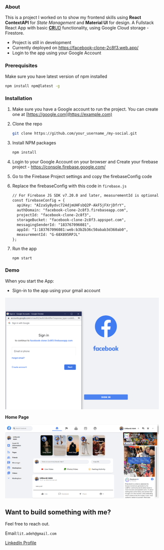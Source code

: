 ### About

This is a project I worked on to show my frontend skills using **React ContextAPI** for *State Management* and **Material UI** for design. A Fullstack React App with basic <u>**CR**UD</u> functionality, using Google Cloud storage - Firestore.

- Project is still in development 
- Currently deployed on https://facebook-clone-2c8f3.web.app/ 
- Login to the app using your Google Account




### Prerequisites

Make sure you have latest version of npm installed

```sh
npm install npm@latest -g
```



### Installation

1. Make sure you have a Google account to run the project. You can create one at [https://google.com](https://example.com)

2. Clone the repo
   ```sh
   git clone https://github.com/your_username_/my-social.git
   ```
   
3. Install NPM packages
   ```sh
   npm install
   ```
   
4. Login to your Google Account on your browser and Create your firebase project - https://console.firebase.google.com/
   
5. Go to the Firebase Project settings and copy the firebaseConfig code

6. Replace the firebaseConfig with this code in `firebase.js`

   ```JS
   // For Firebase JS SDK v7.20.0 and later, measurementId is optional
   const firebaseConfig = {
     apiKey: "AIzaSyBydvc724djmUHFsbQ2P-AkF5jFXrjDfrY",
     authDomain: "facebook-clone-2c8f3.firebaseapp.com",
     projectId: "facebook-clone-2c8f3",
     storageBucket: "facebook-clone-2c8f3.appspot.com",
     messagingSenderId: "183767096081",
     appId: "1:183767096081:web:b3b2b36c50abab3d360ab0",
     measurementId: "G-68X895RPJL"
   };
   ```

7. Run the app

   ```
   npm start
   ```



### Demo

When you start the App:



- Sign-in to the app using your gmail account

![](https://github.com/littbarskiadeh/my-social/blob/main/docs/login-page.png)





**Home Page**

![](https://github.com/littbarskiadeh/my-social/blob/main/docs/screenshot.png)






## Want to build something with me?

Feel free to reach out.



Email:`lit.adeh@gmail.com`

[LinkedIn Profile](https://www.linkedin.com/in/littbarskiadeh/ )	
